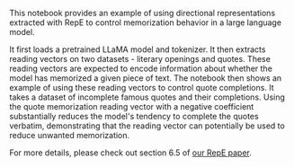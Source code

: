 This notebook provides an example of using directional representations extracted with RepE to control memorization behavior in a large language model.

It first loads a pretrained LLaMA model and tokenizer. It then extracts reading vectors on two datasets - literary openings and quotes. These reading vectors are expected to encode information about whether the model has memorized a given piece of text. The notebook then shows an example of using these reading vectors to control quote completions. It takes a dataset of incomplete famous quotes and their completions. Using the quote memorization reading vector with a negative coefficient substantially reduces the model's tendency to complete the quotes verbatim, demonstrating that the reading vector can potentially be used to reduce unwanted memorization.

For more details, please check out section 6.5 of [our RepE paper](https://arxiv.org/abs/2310.01405).